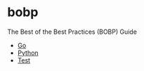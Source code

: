 # bobp
The Best of the Best Practices (BOBP) Guide

* [Go](bobp-go.md)
* [Python](bobp-python.md)
* [Test](bobp-test.md)
